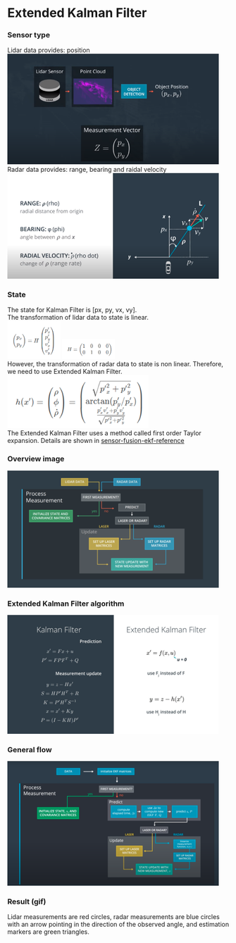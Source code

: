 # **Extended Kalman Filter** 
### Sensor type
Lidar data provides: position  
<img src="imgs/lidar.png" width="480" alt="Combined Image" />	  
Radar data provides: range, bearing and raidal velocity  
<img src="imgs/radar.png" width="480" alt="Combined Image" />

### State
The state for Kalman Filter is [px, py, vx, vy].  
The transformation of lidar data to state is linear.   
<img src="imgs/lidar_h1.png" width="120" alt="Combined Image" />
<img src="imgs/lidar_h2.png" width="120" alt="Combined Image" />  
However, the transformation of radar data to state is non linear. Therefore, we need to use Extended Kalman Filter.  
<img src="imgs/radar_h.png" width="320" alt="Combined Image" />  
The Extended Kalman Filter uses a method called first order Taylor expansion. Details are shown in [sensor-fusion-ekf-reference](sensor-fusion-ekf-reference.pdf)

### Overview image
<img src="imgs/overview.png" width="480" alt="Combined Image" />


### Extended Kalman Filter algorithm
<img src="imgs/algorithm-generalization.jpg" width="480" alt="Combined Image" />

### General flow 
<img src="imgs/general-flow.png" width="480" alt="Combined Image" />

### Result (gif)
Lidar measurements are red circles, radar measurements are blue circles with an arrow pointing in the direction of the observed angle, and estimation markers are green triangles.
